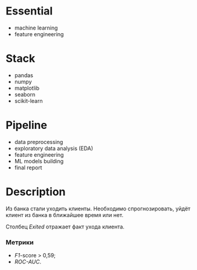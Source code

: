 # Essential

* machine learning
* feature engineering

# Stack

* pandas
* numpy
* matplotlib
* seaborn
* scikit-learn

# Pipeline

* data preprocessing
* exploratory data analysis (EDA)
* feature engineering
* ML models building
* final report

# Description

Из банка стали уходить клиенты. Необходимо спрогнозировать, уйдёт клиент из банка в ближайшее время или нет.

Столбец *Exited* отражает факт ухода клиента.

### Метрики

* *F1*-score > 0,59;
* *ROC-AUC*.
